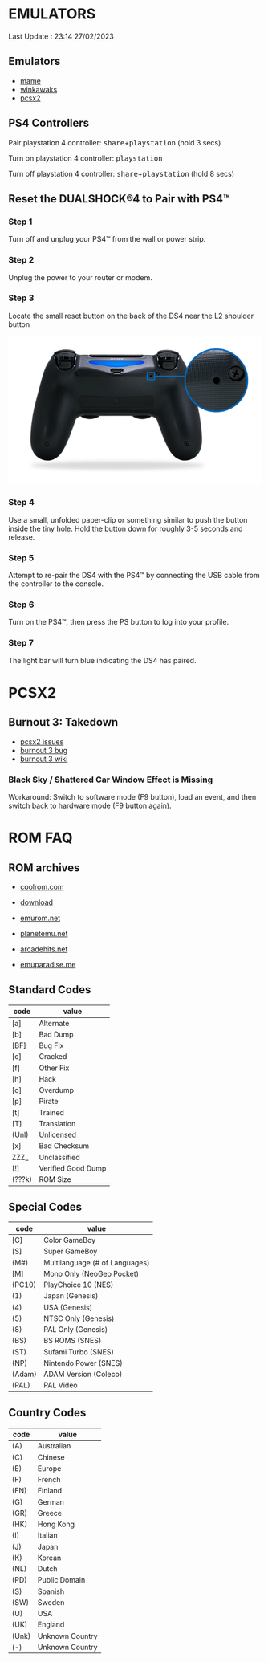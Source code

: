 EMULATORS
=========

Last Update : 23:14 27/02/2023

Emulators
---------

- [mame](https://www.mamedev.org)
- [winkawaks](http://www.winkawaks.org)
- [pcsx2](https://pcsx2.net)

PS4 Controllers
---------------

Pair playstation 4 controller:
<kbd>share</kbd>+<kbd>playstation</kbd> (hold 3 secs)

Turn on playstation 4 controller:
<kbd>playstation</kbd>

Turn off playstation 4 controller:
<kbd>share</kbd>+<kbd>playstation</kbd> (hold 8 secs)

Reset the DUALSHOCK®4 to Pair with PS4™
---------------------------------------

### Step 1
Turn off and unplug your PS4™ from the wall or power strip.  
### Step 2
Unplug the power to your router or modem.
### Step 3
Locate the small reset button on the back of the DS4 near the L2 shoulder button

![Image highlighting location of  the dualshock 4 reset button](how_to_reset_details.png)

### Step 4
Use a small, unfolded paper-clip or something similar to push the button inside the tiny hole. Hold the button down for roughly 3-5 seconds and release.
### Step 5
Attempt to re-pair the DS4 with the PS4™ by connecting the USB cable from the controller to the console.
### Step 6
Turn on the PS4™, then press the PS button to log into your profile.
### Step 7
The light bar will turn blue indicating the DS4 has paired.

PCSX2
=====

Burnout 3: Takedown
-------------------

- [pcsx2 issues](https://github.com/PCSX2/pcsx2/issues/1415)
- [burnout 3 bug](https://imgur.com/a/gi6Rb)
- [burnout 3 wiki](https://wiki.pcsx2.net/index.php/Burnout_3:_Takedown)

### Black Sky / Shattered Car Window Effect is Missing
Workaround: Switch to software mode (F9 button), load an event, and then switch back to hardware mode (F9 button again).

ROM FAQ
=======

ROM archives
------------

- [coolrom.com](http://coolrom.com)
- [download](http://coolrom.com/dlpop.php?id=41380)

- [emurom.net](https://www.emurom.net)
- [planetemu.net](http://www.planetemu.net)

- [arcadehits.net](http://www.arcadehits.net)
- [emuparadise.me](https://www.emuparadise.me)

Standard Codes
--------------

|  code  |       value        |
|--------|--------------------|
| [a]    | Alternate          |
| [b]    | Bad Dump           |
| [BF]   | Bug Fix            |
| [c]    | Cracked            |
| [f]    | Other Fix          |
| [h]    | Hack               |
| [o]    | Overdump           |
| [p]    | Pirate             |
| [t]    | Trained            |
| [T]    | Translation        |
| (Unl)  | Unlicensed         |
| [x]    | Bad Checksum       |
| ZZZ_   | Unclassified       |
| [!]    | Verified Good Dump |
| (???k) | ROM Size           |

Special Codes
-------------

|  code  |             value              |
|--------|--------------------------------|
| [C]    | Color GameBoy                  |
| [S]    | Super GameBoy                  |
| (M#)   | Multilanguage (# of Languages) |
| [M]    | Mono Only (NeoGeo Pocket)      |
| (PC10) | PlayChoice 10 (NES)            |
| (1)    | Japan (Genesis)                |
| (4)    | USA (Genesis)                  |
| (5)    | NTSC Only (Genesis)            |
| (8)    | PAL Only (Genesis)             |
| (BS)   | BS ROMS (SNES)                 |
| (ST)   | Sufami Turbo (SNES)            |
| (NP)   | Nintendo Power (SNES)          |
| (Adam) | ADAM Version (Coleco)          |
| (PAL)  | PAL Video                      |

Country Codes
-------------

|  code |      value      |
|-------|-----------------|
| (A)   | Australian      |
| (C)   | Chinese         |
| (E)   | Europe          |
| (F)   | French          |
| (FN)  | Finland         |
| (G)   | German          |
| (GR)  | Greece          |
| (HK)  | Hong Kong       |
| (I)   | Italian         |
| (J)   | Japan           |
| (K)   | Korean          |
| (NL)  | Dutch           |
| (PD)  | Public Domain   |
| (S)   | Spanish         |
| (SW)  | Sweden          |
| (U)   | USA             |
| (UK)  | England         |
| (Unk) | Unknown Country |
| (-)   | Unknown Country |
